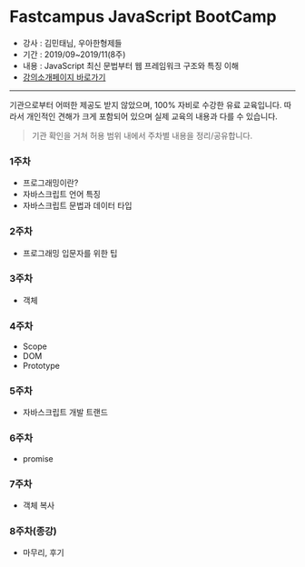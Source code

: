 # Fastcampus JavaScript BootCamp
- 강사 : 김민태님, 우아한형제들
- 기간 : 2019/09~2019/11(8주)
- 내용 : JavaScript 최신 문법부터 웹 프레임워크 구조와 특징 이해
- [강의소개페이지 바로가기](https://fastcampus.co.kr/dev_camp_jstb)
---
기관으로부터 어떠한 제공도 받지 않았으며, 100% 자비로 수강한 유료 교육입니다. 따라서 개인적인 견해가 크게 포함되어 있으며 실제 교육의 내용과 다를 수 있습니다. 

> 기관 확인을 거쳐 허용 범위 내에서 주차별 내용을 정리/공유합니다.

### 1주차
- 프로그래밍이란?
- 자바스크립트 언어 특징
- 자바스크립트 문법과 데이터 타입

### 2주차
- 프로그래밍 입문자를 위한 팁

### 3주차
- 객체

### 4주차
- Scope
- DOM
- Prototype

### 5주차
- 자바스크립트 개발 트랜드

### 6주차
- promise

### 7주차
- 객체 복사

### 8주차(종강)
- 마무리, 후기
